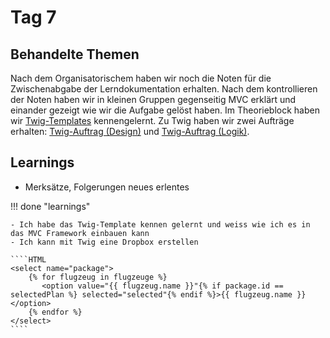 # Tag 7


## Behandelte Themen
Nach dem Organisatorischem haben wir noch die Noten für die Zwischenabgabe der Lerndokumentation erhalten.
Nach dem kontrollieren der Noten haben wir in kleinen Gruppen gegenseitig MVC erklärt und einander gezeigt wie wir die Aufgabe gelöst haben.
Im Theorieblock haben wir [Twig-Templates](http://localhost:8000/php/twig_template/) kennengelernt.
Zu Twig haben wir zwei Aufträge erhalten: [Twig-Auftrag (Design)](http://localhost:8000/php/twig_template/#twig-auftrag-design) und [Twig-Auftrag (Logik)](http://localhost:8000/php/twig_template/#twig-auftrag-logik).    

## Learnings
- Merksätze, Folgerungen neues erlentes

!!! done "learnings"

    - Ich habe das Twig-Template kennen gelernt und weiss wie ich es in das MVC Framework einbauen kann
    - Ich kann mit Twig eine Dropbox erstellen
    
    ````HTML
    <select name="package">
        {% for flugzeug in flugzeuge %}
           <option value="{{ flugzeug.name }}"{% if package.id == selectedPlan %} selected="selected"{% endif %}>{{ flugzeug.name }}</option>
        {% endfor %}
    </select>
    ````